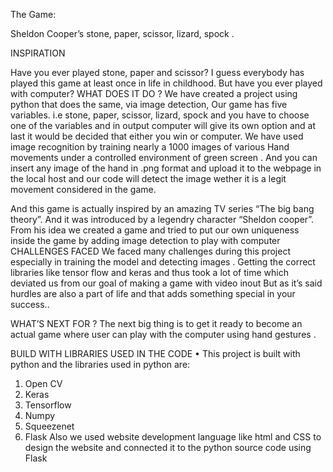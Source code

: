 The Game:

Sheldon Cooper’s stone, paper, scissor, lizard, spock .

INSPIRATION

Have you ever played stone, paper and scissor? I guess everybody has played this game at least once in life in childhood. But have you ever played with computer?
WHAT DOES IT DO ?
We have created a project using python that does the same, via image detection, Our game has five variables. i.e stone, paper, scissor, lizard, spock and you have to choose one of the variables and in output computer will give its own option and at last it would be decided that either you win or computer.
We have used image recognition by training nearly a 1000 images of various Hand movements under a controlled environment  of green screen . 
And you can insert any image of the hand  in .png format  and upload it to the webpage in the local host and our code will detect the image wether it is a legit movement considered in the game. 


And this game is actually inspired by an amazing TV series “The big bang theory”. And it was introduced by a legendry character “Sheldon cooper”. From his idea we created a game and tried to put our own uniqueness inside the game by adding image detection to play with computer
CHALLENGES FACED 
We faced many challenges during this project especially in training the model and detecting images .
Getting the correct libraries like tensor flow and keras and thus took a lot of time which deviated us from our goal of making a game with video inout
But as it’s said hurdles are also a part of life and that adds something special in your success.. 


WHAT’S NEXT FOR ?
The next big thing is to get it ready to become an actual game where user can play with the computer using hand gestures .


BUILD WITH 
LIBRARIES USED IN THE CODE 
•	This project is built with python and the libraries used in python are:
1.	Open CV
2.	Keras
3.	Tensorflow
4.	Numpy
5.	Squeezenet
6.	Flask
Also we used website development language like html and CSS to design the website and connected it to the python source code using Flask





